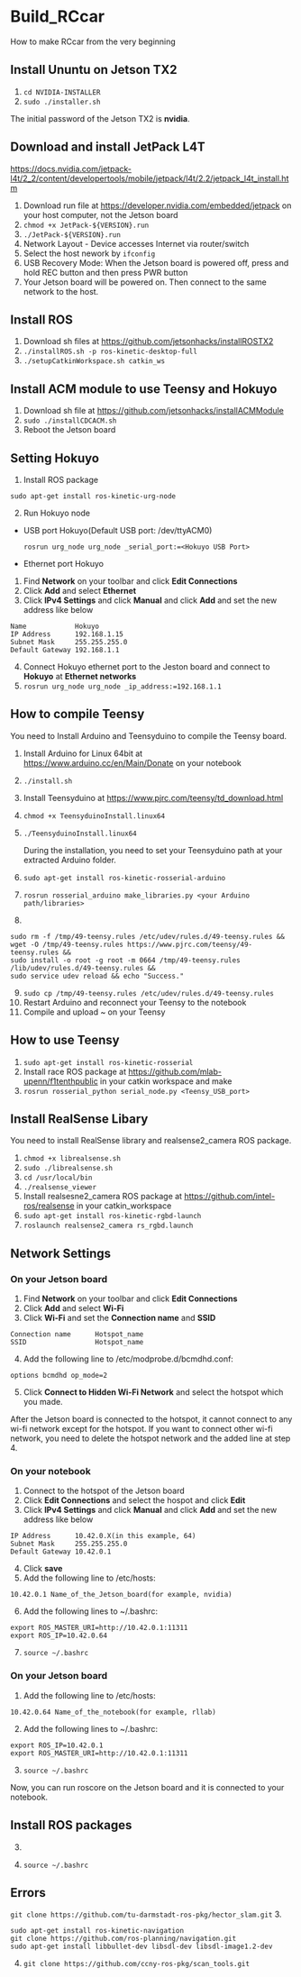 # Build_RCcar
How to make RCcar from the very beginning
## Install Ununtu on Jetson TX2
1. ```cd NVIDIA-INSTALLER```
2. ```sudo ./installer.sh```

The initial password of the Jetson TX2 is **nvidia**.

## Download and install JetPack L4T
https://docs.nvidia.com/jetpack-l4t/2_2/content/developertools/mobile/jetpack/l4t/2.2/jetpack_l4t_install.htm
1. Download run file at https://developer.nvidia.com/embedded/jetpack on your host computer, not the Jetson board
2. ```chmod +x JetPack-${VERSION}.run```
3. ```./JetPack-${VERSION}.run```
4. Network Layout - Device accesses Internet via router/switch
5. Select the host nework by ```ifconfig```
6. USB Recovery Mode: When the Jetson board is powered off, press and hold REC button and then press PWR button
7. Your Jetson board will be powered on. Then connect to the same network to the host.

## Install ROS
1. Download sh files at https://github.com/jetsonhacks/installROSTX2
2. ```./installROS.sh -p ros-kinetic-desktop-full```
3. ```./setupCatkinWorkspace.sh catkin_ws```

## Install ACM module to use Teensy and Hokuyo
1. Download sh file at https://github.com/jetsonhacks/installACMModule
2. ```sudo ./installCDCACM.sh```
3. Reboot the Jetson board

## Setting Hokuyo
1. Install ROS package
  ```
  sudo apt-get install ros-kinetic-urg-node
  ```
2. Run Hokuyo node
  * USB port Hokuyo(Default USB port: /dev/ttyACM0)
    ```
    rosrun urg_node urg_node _serial_port:=<Hokuyo USB Port>
    ```
  * Ethernet port Hokuyo
  1. Find **Network** on your toolbar and click **Edit Connections**
  2. Click **Add** and select **Ethernet**
  3. Click **IPv4 Settings** and click **Manual** and click **Add** and set the new address like below
  ```
  Name            Hokuyo   
  IP Address      192.168.1.15
  Subnet Mask     255.255.255.0
  Default Gateway 192.168.1.1
  ```
  4. Connect Hokuyo ethernet port to the Jeston board and connect to **Hokuyo** at **Ethernet networks**
  5. ```rosrun urg_node urg_node _ip_address:=192.168.1.1```
  
## How to compile Teensy
You need to Install Arduino and Teensyduino to compile the Teensy board.
1. Install Arduino for Linux 64bit at https://www.arduino.cc/en/Main/Donate on your notebook
2. ```./install.sh```
3. Install Teensyduino at https://www.pjrc.com/teensy/td_download.html
4. ```chmod +x TeensyduinoInstall.linux64```
5. ```./TeensyduinoInstall.linux64``` 
 
   During the installation, you need to set your Teensyduino path at your extracted Arduino folder.
6. ```sudo apt-get install ros-kinetic-rosserial-arduino```
7. ```rosrun rosserial_arduino make_libraries.py <your Arduino path/libraries>```
8. 
```
sudo rm -f /tmp/49-teensy.rules /etc/udev/rules.d/49-teensy.rules &&
wget -O /tmp/49-teensy.rules https://www.pjrc.com/teensy/49-teensy.rules &&
sudo install -o root -g root -m 0664 /tmp/49-teensy.rules /lib/udev/rules.d/49-teensy.rules &&
sudo service udev reload && echo "Success."
```
9. ```sudo cp /tmp/49-teensy.rules /etc/udev/rules.d/49-teensy.rules```
10. Restart Arduino and reconnect your Teensy to the notebook
11. Compile and upload ~ on your Teensy

## How to use Teensy 
1. ```sudo apt-get install ros-kinetic-rosserial```
2. Install race ROS package at https://github.com/mlab-upenn/f1tenthpublic in your catkin workspace and make
3. ```rosrun rosserial_python serial_node.py <Teensy_USB_port>```

## Install RealSense Libary
You need to install RealSense library and realsense2_camera ROS package.
1. ```chmod +x librealsense.sh```
2. ```sudo ./librealsense.sh```
3. ```cd /usr/local/bin```
4. ```./realsense_viewer```
5. Install realsesne2_camera ROS package at https://github.com/intel-ros/realsense in your catkin_workspace
6. ```sudo apt-get install ros-kinetic-rgbd-launch```
7. ```roslaunch realsense2_camera rs_rgbd.launch```

## Network Settings
### On your Jetson board
1. Find **Network** on your toolbar and click **Edit Connections**
2. Click **Add** and select **Wi-Fi**
3. Click **Wi-Fi** and set the **Connection name** and **SSID**
```
Connection name      Hotspot_name  
SSID                 Hotspot_name
```
4. Add the following line to /etc/modprobe.d/bcmdhd.conf:
```
options bcmdhd op_mode=2
```
5. Click **Connect to Hidden Wi-Fi Network** and select the hotspot which you made.

After the Jetson board is connected to the hotspot, it cannot connect to any wi-fi network except for the hotspot.
If you want to connect other wi-fi network, you need to delete the hotspot network and the added line at step 4.

### On your notebook
1. Connect to the hotspot of the Jetson board
2. Click **Edit Connections** and select the hospot and click **Edit**
3. Click **IPv4 Settings** and click **Manual** and click **Add** and set the new address like below
```
IP Address      10.42.0.X(in this example, 64)
Subnet Mask     255.255.255.0
Default Gateway 10.42.0.1
```
4. Click **save**
5. Add the following line to /etc/hosts:
```
10.42.0.1 Name_of_the_Jetson_board(for example, nvidia)
```
6. Add the following lines to ~/.bashrc:
```
export ROS_MASTER_URI=http://10.42.0.1:11311
export ROS_IP=10.42.0.64
```
7. ```source ~/.bashrc```

### On your Jetson board
1. Add the following line to /etc/hosts:
```
10.42.0.64 Name_of_the_notebook(for example, rllab)
```
2. Add the following lines to ~/.bashrc:
```
export ROS_IP=10.42.0.1
export ROS_MASTER_URI=http://10.42.0.1:11311
```
3. ```source ~/.bashrc```

Now, you can run roscore on the Jetson board and it is connected to your notebook.

## Install ROS packages
3. ```sudo apt-get install ros-kinetic-navigation ros-kinetic-scan-tools ros-kinetic-hector-slam
8. ```source ~/.bashrc```

## Errors
```git clone https://github.com/tu-darmstadt-ros-pkg/hector_slam.git```
3. 
```
sudo apt-get install ros-kinetic-navigation
git clone https://github.com/ros-planning/navigation.git
sudo apt-get install libbullet-dev libsdl-dev libsdl-image1.2-dev
```
4. ```git clone https://github.com/ccny-ros-pkg/scan_tools.git```
